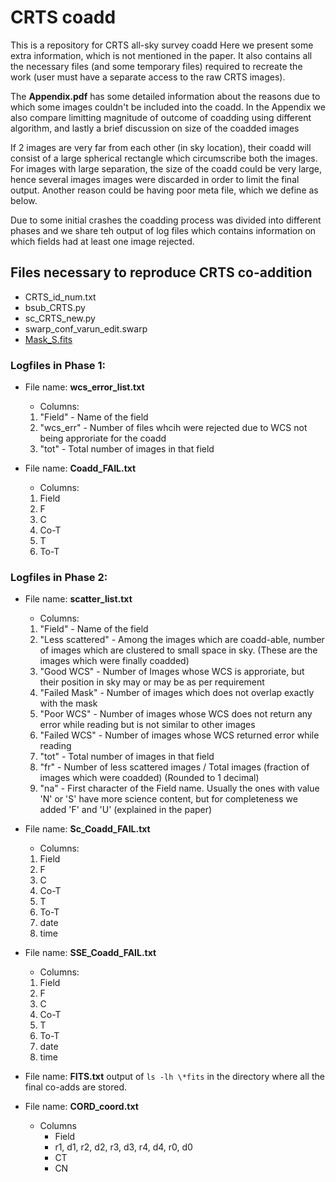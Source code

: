 # CRTS coadd 
This is a repository for CRTS all-sky survey coadd
Here we present some extra information, which is not mentioned in the paper. It also contains all the necessary files (and some temporary files) required to recreate the work (user must have a separate access to the raw CRTS images).

The **Appendix.pdf** has some detailed information about the reasons due to which some images couldn't be included into the coadd.
In the Appendix we also compare limitting magnitude of outcome of coadding using different algorithm, and lastly a brief discussion on size of the coadded images

If 2 images are very far from each other (in sky location), their coadd will consist of a large spherical rectangle which circumscribe both the images. For images with large separation, the size of the coadd could be very large, hence several images images were discarded in order to limit the final output. Another reason could be having poor meta file, which we define as below.  

Due to some initial crashes the coadding process was divided into different phases and we share teh output of log files which contains information on which fields had at least one image rejected.
## Files necessary to reproduce CRTS co-addition
  * CRTS_id_num.txt
  * bsub_CRTS.py
  * sc_CRTS_new.py
  * swarp_conf_varun_edit.swarp
  * [Mask_S.fits](https://drive.google.com/file/d/1ocMkvuA4lURhDvn7RexaMpjFlWUZUxtn/view?usp=sharing)
  
### Logfiles in Phase 1:
* File name: **wcs_error_list.txt**
  * Columns:
   1. "Field" - Name of the field
   2. "wcs_err" - Number of files whcih were rejected due to WCS not being approriate for the coadd
   3. "tot" - Total number of images in that field
  
* File name: **Coadd_FAIL.txt**
  * Columns:
   1. Field 
   2. F 
   3. C 
   4. Co-T 
   5. T 
   6. To-T 


### Logfiles in Phase 2: 
* File name: **scatter_list.txt**
  * Columns: 
  1. "Field" - Name of the field
  2. "Less scattered" - Among the images which are coadd-able, number of images which are clustered to small space in sky. (These are the images which were finally coadded)
  3. "Good WCS" - Number of Images whose WCS is approriate, but their position in sky may or may be as per requirement
  4. "Failed Mask" - Number of images which does not overlap exactly with the mask
  5. "Poor WCS" - Number of images whose WCS does not return any error while reading but is not similar to other images
  6. "Failed WCS" - Number of images whose WCS returned error while reading 
  7. "tot" - Total number of images in that field
  8. "fr" - Number of less scattered images / Total images (fraction of images which were coadded) (Rounded to 1 decimal)
  9. "na" - First character of the Field name. Usually the ones with value 'N' or 'S' have more science content, but for completeness we added 'F' and 'U' (explained in the paper)
  

 * File name: **Sc_Coadd_FAIL.txt**
   * Columns:
   1. Field 
   2. F 
   3. C 
   4. Co-T 
   5. T 
   6. To-T 
   7. date 
   8. time
 
 * File name: **SSE_Coadd_FAIL.txt**
   * Columns:
   1. Field 
   2. F 
   3. C 
   4. Co-T 
   5. T 
   6. To-T 
   7. date 
   8. time
 
 * File name: **FITS.txt**
 output of `ls -lh \*fits` in the directory where all the final co-adds are stored. 
 * File name: **CORD_coord.txt**
   * Columns
     * Field 
     * r1, d1, r2, d2, r3, d3, r4, d4, r0, d0
     * CT
     * CN


